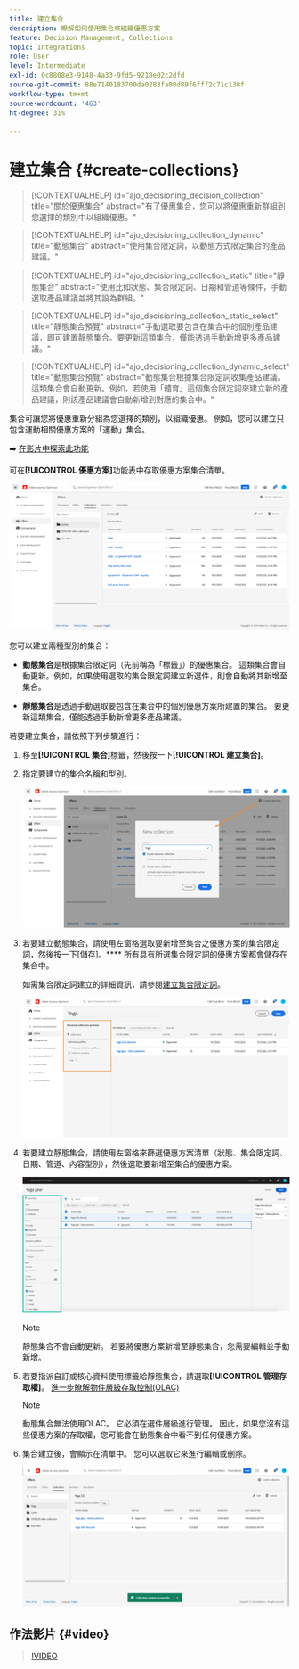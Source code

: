 ```yaml
---
title: 建立集合
description: 瞭解如何使用集合來組織優惠方案
feature: Decision Management, Collections
topic: Integrations
role: User
level: Intermediate
exl-id: 0c8808e3-9148-4a33-9fd5-9218e02c2dfd
source-git-commit: 88e7140183700da0283fa00d89f6fff2c71c138f
workflow-type: tm+mt
source-wordcount: '463'
ht-degree: 31%

---
```


# 建立集合 {#create-collections}

>[!CONTEXTUALHELP]
>id="ajo_decisioning_decision_collection"
>title="關於優惠集合"
>abstract="有了優惠集合，您可以將優惠重新群組到您選擇的類別中以組織優惠。"

>[!CONTEXTUALHELP]
>id="ajo_decisioning_collection_dynamic"
>title="動態集合"
>abstract="使用集合限定詞，以動態方式限定集合的產品建議。"

>[!CONTEXTUALHELP]
>id="ajo_decisioning_collection_static"
>title="靜態集合"
>abstract="使用比如狀態、集合限定詞、日期和管道等條件，手動選取產品建議並將其設為群組。"

>[!CONTEXTUALHELP]
>id="ajo_decisioning_collection_static_select"
>title="靜態集合預覽"
>abstract="手動選取要包含在集合中的個別產品建議，即可建置靜態集合。要更新這類集合，僅能透過手動新增更多產品建議。"

>[!CONTEXTUALHELP]
>id="ajo_decisioning_collection_dynamic_select"
>title="動態集合預覽"
>abstract="動態集合根據集合限定詞收集產品建議。這類集合會自動更新。例如，若使用「體育」這個集合限定詞來建立新的產品建議，則該產品建議會自動新增到對應的集合中。"

集合可讓您將優惠重新分組為您選擇的類別，以組織優惠。 例如，您可以建立只包含運動相關優惠方案的「運動」集合。

➡️ [在影片中探索此功能](#video)

可在&#x200B;**[!UICONTROL 優惠方案]**&#x200B;功能表中存取優惠方案集合清單。

![](../assets/collections_list.png)

您可以建立兩種型別的集合：

* **動態集合**&#x200B;是根據集合限定詞（先前稱為「標籤」）的優惠集合。 這類集合會自動更新。例如，如果使用選取的集合限定詞建立新選件，則會自動將其新增至集合。

* **靜態集合**&#x200B;是透過手動選取要包含在集合中的個別優惠方案所建置的集合。 要更新這類集合，僅能透過手動新增更多產品建議。

若要建立集合，請依照下列步驟進行：

1. 移至&#x200B;**[!UICONTROL 集合]**&#x200B;標籤，然後按一下&#x200B;**[!UICONTROL 建立集合]**。

1. 指定要建立的集合名稱和型別。

   ![](../assets/collection_create.png)

1. 若要建立動態集合，請使用左窗格選取要新增至集合之優惠方案的集合限定詞，然後按一下[儲存]。**** 所有具有所選集合限定詞的優惠方案都會儲存在集合中。

   如需集合限定詞建立的詳細資訊，請參閱[建立集合限定詞](../offer-library/creating-tags.md)。

   ![](../assets/dynamic_collection.png)

1. 若要建立靜態集合，請使用左窗格來篩選優惠方案清單（狀態、集合限定詞、日期、管道、內容型別），然後選取要新增至集合的優惠方案。

   ![](../assets/static_collection.png)

   >[!NOTE]
   >
   >靜態集合不會自動更新。 若要將優惠方案新增至靜態集合，您需要編輯並手動新增。

1. 若要指派自訂或核心資料使用標籤給靜態集合，請選取&#x200B;**[!UICONTROL 管理存取權]**。 [進一步瞭解物件層級存取控制(OLAC)](../../administration/object-based-access.md)

   >[!NOTE]
   >
   >動態集合無法使用OLAC。 它必須在選件層級進行管理。 因此，如果您沒有這些優惠方案的存取權，您可能會在動態集合中看不到任何優惠方案。

1. 集合建立後，會顯示在清單中。 您可以選取它來進行編輯或刪除。

   ![](../assets/collection_created.png)

## 作法影片 {#video}

>[!VIDEO](https://video.tv.adobe.com/v/329376?quality=12)


